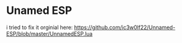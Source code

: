 # Unamed ESP

i tried to fix it
orginial here: https://github.com/ic3w0lf22/Unnamed-ESP/blob/master/UnnamedESP.lua
